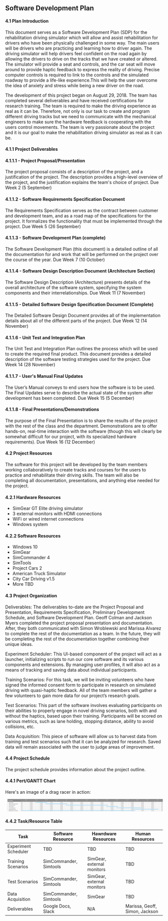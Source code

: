## Software Development Plan

#### 4.1 Plan Introduction

This document serves as a Software Development Plan (SDP) for the
rehabilitation driving simulator which will allow and assist rehabilitation
for drivers who have been physically challenged in some way. The main users
will be drivers who are practicing and learning how to driver again. The
driving simulator will help drivers feel confident on the road again by
allowing the drivers to drive on the tracks that we have created or altered.
The simulator will provide a seat and controls, and the car seat will move
around to provide haptic feedback to express the reality of driving. Precise
computer controls is required to link to the controls and the simulated
roadway to provide a life-like experience.This will help the user overcome
the idea of anxiety and stress while being a new driver on the road.

The development of this project began on August 29, 2018. The team has
completed several deliverables and have received certifications for research
training. The team is required to make the driving experience as real as it
can be. Therefore, not only is our task to create and program different
driving tracks but we need to communicate with the mechanical engineers
to make sure the hardware feedback is cooperating with the users control
movements. The team is very passionate about the project and it is our goal
to make the rehabilitation driving simulator as real as it can be.

#### 4.1.1 Project Deliverables

#### 4.1.1.1 - Project Proposal/Presentation
The project proposal consists of a description of the project, and a
justification of the project. The description provides a high-level
overview of the project, and the justification explains the team's
choice of project.
	Due Week 2 (5 September)

#### 4.1.1.2 - Software Requirements Specification Document
The Requirements Specification serves as the contract between customer and
development team, and as a road map of the specifications for the project. It
formalizes the functionality that must be implemented through the project.
	Due Week 5 (26 September)


#### 4.1.1.3 - Software Development Plan (complete)
The Software Development Plan (this document) is a detailed outline of all the
documentation for and work that will be performed on the project over the course
of the year.
	Due Week 7 (10 October)

#### 4.1.1.4 - Software Design Description Document (Architecture Section)
The Software Design Description (Architecture) presents details of the overall
architecture of the software system, specifying the system components and their
interrelationships.
	Due Week 11 (7 November)

#### 4.1.1.5 - Detailed Software Design Specification Document (Complete)
The Detailed Software Design Document provides all of the implementation details about all of the different parts of the project.
	Due Week 12 (14 November)

#### 4.1.1.6 - Unit Test and Integration Plan
The Unit Test and Integration Plan outlines the process which will be used to
create the required final product. This document provides a detailed description
of the software testing strategies used for the project.
	Due Week 14 (28 November)

#### 4.1.1.7 - User's Manual Final Updates
The User’s Manual conveys to end users how the software is to be used. The Final
Updates serve to describe the actual state of the system after development has
been completed.
	Due Week 15 (5 December)

#### 4.1.1.8 - Final Presentations/Demonstrations
The purpose of the Final Presentation is to share the results of the project
with the rest of the class and the department. Demonstrations are to offer
hands-on, real-time interaction with the software (though this will clearly be
somewhat difficult for our project, with its specialized hardware requirements).
	Due Week 16 (12 December)

#### 4.2 Project Resources
The software for this project will be developed by the team members working
collaboratively to create tracks and courses for the users to practice and
rehabilitate their driving skills. The team will also be completing all
documentation, presentations, and anything else needed for the project.

#### 4.2.1 Hardware Resources
* SimGear GT Elite driving simulator
* 3 external monitors with HDMI connections
* WiFi or wired internet connections
* Windows system

#### 4.2.2 Software Resources
* Windows 10
* SimGear
* SimCommander 4
* SimTools
* Project Cars 2
* American Truck Simulator
* City Car Driving v1.5
* More TBD

#### 4.3 Project Organization
Deliverables: The deliverables to-date are the Project Proposal and
Presentation, Requirements Specification, Preliminary Development Schedule,
and Software Development Plan. Geoff Colman and Jackson Myers completed the
project proposal presentation and documentation. After, they both communicated
with Simon Wroblewski and Marissa Alvarez to complete the rest of the
documentation as a team. In the future, they will be completing the rest of the
documentation together combining their unique ideas.

Experiment Scheduler: This UI-based component of the project will act as a
launcher, initializing scripts to run our core software and its various
components and extensions. By managing user profiles, it will also act as a
means of tracking and saving data about individual participants.

Training Scenarios: For this task, we will be inviting volunteers who have
signed the informed consent form to participate in research on simulated driving
with quasi-haptic feedback. All of the team members will gather a few
volunteers to gain more data for our project’s research goals.

Test Scenarios: This part of the software involves evaluating participants on
their abilities to properly engage in novel driving scenarios, both with and
without the haptics, based upon their training. Participants will be scored on
various metrics, such as lane holding, stopping distance, ability to avoid
collisions, etc.

Data Acquisition: This piece of software will allow us to harvest data from
training and test scenarios such that it can be analyzed for research. Saved
data will remain associated with the user to judge areas of improvement.

#### 4.4 Project Schedule
The project schedule provides information about the project outline.

#### 4.4.1 Pert/GANTT Chart
Here's an image of a drag racer in action:

![Gantt Chard](ganttChart.png)


#### 4.4.2 Task/Resource Table
| Task      	| Software Resource | Hawrdware Resources |	Human Resources|
| ----------- | ------------------| -------------------	| ---------------|
| Experiment Scheduler       | TBD       			|     TBD      					|				TBD			|
|	Training Scenarios|	SimCommander, Simtools	|	SimGear, external monitors	|		TBD		|
| Test Scenarios | SimCommander, Simtools  | SimGear, external monitors 	|		TBD			|
| Data Acquisition | SimCommander, Simtools  |   SimGear   	|		TBD	|
| Deliverables   | Google Docs, Slack   |   N/A  |Marissa, Geoff, Simon, Jackson|
